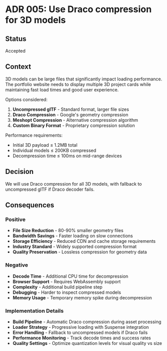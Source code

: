 # ADR 005: Use Draco compression for 3D models

## Status

Accepted

## Context

3D models can be large files that significantly impact loading performance. The portfolio website needs to display multiple 3D project cards while maintaining fast load times and good user experience.

Options considered:

1. **Uncompressed glTF** - Standard format, larger file sizes
2. **Draco Compression** - Google's geometry compression
3. **Meshopt Compression** - Alternative compression algorithm
4. **Custom Binary Format** - Proprietary compression solution

Performance requirements:

- Initial 3D payload ≤ 1.2MB total
- Individual models ≤ 200KB compressed
- Decompression time ≤ 100ms on mid-range devices

## Decision

We will use Draco compression for all 3D models, with fallback to uncompressed glTF if Draco decoder fails.

## Consequences

### Positive

- **File Size Reduction** - 80-90% smaller geometry files
- **Bandwidth Savings** - Faster loading on slow connections
- **Storage Efficiency** - Reduced CDN and cache storage requirements
- **Industry Standard** - Widely supported compression format
- **Quality Preservation** - Lossless compression for geometry data

### Negative

- **Decode Time** - Additional CPU time for decompression
- **Browser Support** - Requires WebAssembly support
- **Complexity** - Additional build pipeline step
- **Debugging** - Harder to inspect compressed models
- **Memory Usage** - Temporary memory spike during decompression

### Implementation Details

- **Build Pipeline** - Automatic Draco compression during asset processing
- **Loader Strategy** - Progressive loading with Suspense integration
- **Error Handling** - Fallback to uncompressed models if Draco fails
- **Performance Monitoring** - Track decode times and success rates
- **Quality Settings** - Optimize quantization levels for visual quality vs size
